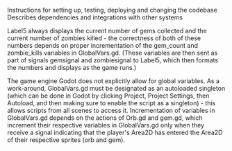 Instructions for setting up, testing, deploying and changing the codebase
Describes dependencies and integrations with other systems

Label5 always displays the current number of gems collected and the current number of zombies killed - the correctness of both of these numbers depends on proper incrementation of the gem_count and zombie_kills variables in GlobalVars.gd. (These variables are then sent as part of signals gemsignal and zombiesignal to Label5, which then formats the numbers and displays as the game runs.)

The game engine Godot does not explicitly allow for global variables.  As a work-around, GlobalVars.gd must be designated as an autoloaded singleton (which can be done in Godot by clicking Project, Project Settings, then Autoload, and then making sure to enable the script as a singleton) - this allows scripts from all scenes to access it.  Incrementation of variables in GlobalVars.gd depends on the actions of Orb.gd and gem.gd, which increment their respective variables in GlobalVars.gd only when they receive a signal indicating that the player's Area2D has entered the Area2D of their respective sprites (orb and gem).